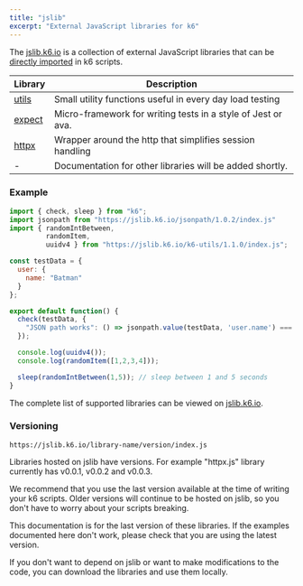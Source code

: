 ```yaml
---
title: "jslib"
excerpt: "External JavaScript libraries for k6"
---
```


The [jslib.k6.io](https://jslib.k6.io/) is a collection of external JavaScript libraries that can be [directly imported](https://k6.io/docs/using-k6/modules#remote-http-s-modules) in k6 scripts.  


| Library | Description |
| -------- | ----------- |
| [utils](/javascript-api/v0-32/jslib/utils)  | Small utility functions useful in every day load testing |
| [expect](/javascript-api/v0-32/jslib/expect)  | Micro-framework for writing tests in a style of Jest or ava.  |
| [httpx](/javascript-api/v0-32/jslib/httpx)  | Wrapper around the http that simplifies session handling |
| -  | Documentation for other libraries will be added shortly. |



### Example

<CodeGroup labels={[]}>

```javascript
import { check, sleep } from "k6";
import jsonpath from "https://jslib.k6.io/jsonpath/1.0.2/index.js"
import { randomIntBetween, 
         randomItem, 
         uuidv4 } from "https://jslib.k6.io/k6-utils/1.1.0/index.js";

const testData = {
  user: {
    name: "Batman"
  }
};

export default function() {
  check(testData, {
    "JSON path works": () => jsonpath.value(testData, 'user.name') === "Batman"
  });

  console.log(uuidv4());
  console.log(randomItem([1,2,3,4]));

  sleep(randomIntBetween(1,5)); // sleep between 1 and 5 seconds
}
```

</CodeGroup>

The complete list of supported libraries can be viewed on [jslib.k6.io](https://jslib.k6.io).

### Versioning

```
https://jslib.k6.io/library-name/version/index.js
```

Libraries hosted on jslib have versions. For example "httpx.js" library currently has v0.0.1, v0.0.2 and v0.0.3. 

We recommend that you use the last version available at the time of writing your k6 scripts. Older versions will continue to be hosted on jslib, so you don't have to worry about your scripts breaking.

This documentation is for the last version of these libraries. If the examples documented here don't work, please check that you are using the latest version.

If you don't want to depend on jslib or want to make modifications to the code, you can download the libraries and use them locally.
